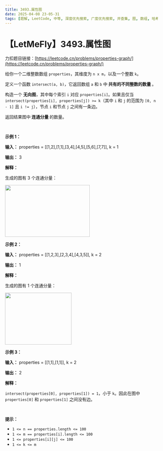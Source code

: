 ```yaml
---
title: 3493.属性图
date: 2025-04-08 23-05-31
tags: [题解, LeetCode, 中等, 深度优先搜索, 广度优先搜索, 并查集, 图, 数组, 哈希表]
---
```


# 【LetMeFly】3493.属性图

力扣题目链接：[https://leetcode.cn/problems/properties-graph/](https://leetcode.cn/problems/properties-graph/)

<p>给你一个二维整数数组 <code>properties</code>，其维度为 <code>n x m</code>，以及一个整数 <code>k</code>。</p>

<p>定义一个函数 <code>intersect(a, b)</code>，它返回数组 <code>a</code> 和 <code>b</code> 中<strong> 共有的不同整数的数量 </strong>。</p>

<p>构造一个 <strong>无向图</strong>，其中每个索引 <code>i</code> 对应 <code>properties[i]</code>。如果且仅当 <code>intersect(properties[i], properties[j]) &gt;= k</code>（其中 <code>i</code> 和 <code>j</code> 的范围为 <code>[0, n - 1]</code> 且 <code>i != j</code>），节点 <code>i</code> 和节点 <code>j</code> 之间有一条边。</p>

<p>返回结果图中<strong> 连通分量 </strong>的数量。</p>

<p>&nbsp;</p>

<p><strong class="example">示例 1：</strong></p>

<div class="example-block">
<p><strong>输入：</strong> <span class="example-io">properties = [[1,2],[1,1],[3,4],[4,5],[5,6],[7,7]], k = 1</span></p>

<p><strong>输出：</strong> <span class="example-io">3</span></p>

<p><strong>解释：</strong></p>

<p>生成的图有 3 个连通分量：</p>

<p><img src="https://pic.leetcode.cn/1742665594-CDVPWz-image.png" style="width: 279px; height: 171px;" /></p>
</div>

<p><strong class="example">示例 2：</strong></p>

<div class="example-block">
<p><strong>输入：</strong> <span class="example-io">properties = [[1,2,3],[2,3,4],[4,3,5]], k = 2</span></p>

<p><strong>输出：</strong> <span class="example-io">1</span></p>

<p><strong>解释：</strong></p>

<p>生成的图有 1 个连通分量：</p>

<p><img alt="" src="https://pic.leetcode.cn/1742665565-NzYlYH-screenshot-from-2025-02-27-23-58-34.png" style="width: 219px; height: 171px;" /></p>
</div>

<p><strong class="example">示例 3：</strong></p>

<div class="example-block">
<p><strong>输入：</strong> <span class="example-io">properties = [[1,1],[1,1]], k = 2</span></p>

<p><strong>输出：</strong> <span class="example-io">2</span></p>

<p><strong>解释：</strong></p>

<p><code>intersect(properties[0], properties[1]) = 1</code>，小于 <code>k</code>。因此在图中 <code>properties[0]</code> 和 <code>properties[1]</code> 之间没有边。</p>
</div>

<p>&nbsp;</p>

<p><strong>提示：</strong></p>

<ul>
	<li><code>1 &lt;= n == properties.length &lt;= 100</code></li>
	<li><code>1 &lt;= m == properties[i].length &lt;= 100</code></li>
	<li><code>1 &lt;= properties[i][j] &lt;= 100</code></li>
	<li><code>1 &lt;= k &lt;= m</code></li>
</ul>


    